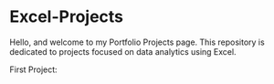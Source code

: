 # Excel-Projects
Hello, and welcome to my Portfolio Projects page. This repository is dedicated to projects focused on data analytics using Excel.


First Project:
